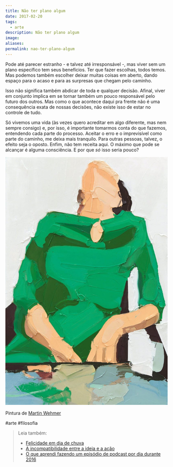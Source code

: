 ```yaml
---
title: Não ter plano algum
date: 2017-02-20
tags:
  - arte
description: Não ter plano algum
image: 
aliases:
permalink: nao-ter-plano-algum
---
```

Pode até parecer estranho - e talvez até irresponsável -, mas viver sem um plano específico tem seus benefícios. Ter que fazer escolhas, todos temos. Mas podemos também escolher deixar muitas coisas em aberto, dando espaço para o acaso e para as surpresas que chegam pelo caminho.

Isso não significa também abdicar de toda e qualquer decisão. Afinal, viver em conjunto implica em se tornar também um pouco responsável pelo futuro dos outros. Mas como o que acontece daqui pra frente não é uma consequência exata de nossas decisões, não existe isso de estar no controle de tudo.

Só vivemos uma vida (às vezes quero acreditar em algo diferente, mas nem sempre consigo) e, por isso, é importante tomarmos conta do que fazemos, entendendo cada parte do processo. Aceitar o erro e o imprevisível como parte do caminho, me deixa mais tranquilo. Para outras pessoas, talvez, o efeito seja o oposto. Enfim, não tem receita aqui. O máximo que pode se alcançar é alguma consciência. E por que _só_ isso seria pouco?

<img src="/assets/img/não-ter-plano algum-medium.jpeg">

Pintura de [Martin Wehmer](http://www.missmoss.co.za/2015/06/17/martin-wehmer/)


#arte #filosofia

> Leia também:
> - <a href="/felicidade-em-dia-de-chuva">Felicidade em dia de chuva</a>
> - <a href="/a-incompatibilidade-entre-a-ideia-e-a-acao">A incompatibilidade entre a ideia e a ação</a>
> - <a href="/o-que-aprendi-fazendo-um-episodio-de-podcast-por-dia-durante-2016">O que aprendi fazendo um episódio de podcast por dia durante 2016</a>

